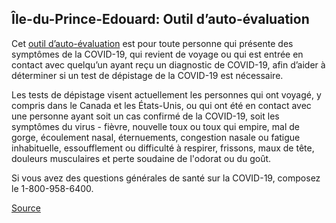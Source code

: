 ## Île-du-Prince-Edouard: Outil d’auto-évaluation

Cet [outil d’auto-évaluation](https://www.princeedwardisland.ca/fr/service/autoevaluation-covid-19) est pour toute personne qui présente des symptômes de la COVID-19, qui revient de voyage ou qui est entrée en contact avec quelqu’un ayant reçu un diagnostic de COVID-19, afin d’aider à déterminer si un test de dépistage de la COVID-19 est nécessaire.

Les tests de dépistage visent actuellement les personnes qui ont voyagé, y compris dans le Canada et les États-Unis, ou qui ont été en contact avec une personne ayant soit un cas confirmé de la COVID-19, soit les symptômes du virus - fièvre, nouvelle toux ou toux qui empire, mal de gorge, écoulement nasal, éternuements, congestion nasale ou fatigue inhabituelle, essoufflement ou difficulté à respirer, frissons, maux de tête, douleurs musculaires et perte soudaine de l'odorat ou du goût.

Si vous avez des questions générales de santé sur la COVID-19, composez le 1-800-958-6400.

[Source](https://www.princeedwardisland.ca/fr/service/autoevaluation-covid-19)
